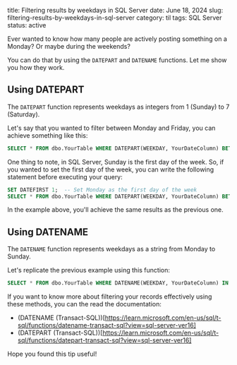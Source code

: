title: Filtering results by weekdays in SQL Server
date: June 18, 2024
slug: filtering-results-by-weekdays-in-sql-server
category: til
tags: SQL Server
status: active

Ever wanted to know how many people are actively posting something on a Monday? Or maybe during the weekends?

You can do that by using the `DATEPART` and `DATENAME` functions. Let me show you how they work.

## Using DATEPART

The `DATEPART` function represents weekdays as integers from 1 (Sunday) to 7 (Saturday).

Let's say that you wanted to filter between Monday and Friday, you can achieve something like this:

```sql
SELECT * FROM dbo.YourTable WHERE DATEPART(WEEKDAY, YourDateColumn) BETWEEN 2 and 6;
```

One thing to note, in SQL Server, Sunday is the first day of the week. So, if you wanted to set the first day of the week, you can write the following statement before executing your query:

```sql
SET DATEFIRST 1;  -- Set Monday as the first day of the week
SELECT * FROM dbo.YourTable WHERE DATEPART(WEEKDAY, YourDateColumn) BETWEEN 1 and 5;
```

In the example above, you'll achieve the same results as the previous one.


## Using DATENAME

The `DATENAME` function represents weekdays as a string from Monday to Sunday.

Let's replicate the previous example using this function:

```sql
SELECT * FROM dbo.YourTable WHERE DATENAME(WEEKDAY, YourDateColumn) IN ('Monday', 'Tuesday', 'Wednesday', 'Thursday', 'Friday');
```

If you want to know more about filtering your records effectively using these methods, you can the read the documentation:

- (DATENAME (Transact-SQL))[https://learn.microsoft.com/en-us/sql/t-sql/functions/datename-transact-sql?view=sql-server-ver16]
- (DATEPART (Transact-SQL))[https://learn.microsoft.com/en-us/sql/t-sql/functions/datepart-transact-sql?view=sql-server-ver16]

Hope you found this tip useful!